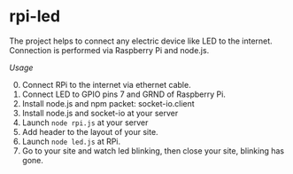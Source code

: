 rpi-led
=======

The project helps to connect any electric device like LED to the internet. Connection is performed via Raspberry Pi and node.js.

*Usage*

0. Connect RPi to the internet via ethernet cable.
1. Connect LED to GPIO pins 7 and GRND of Raspberry Pi.
2. Install node.js and npm packet: socket-io.client
3. Install node.js and socket-io at your server
4. Launch ``node rpi.js`` at your server
5. Add header to the layout of your site.
6. Launch ``node led.js`` at RPi.
7. Go to your site and watch led blinking, then close your site, blinking has gone.
